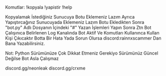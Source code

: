 Komutlar:
!kopyala
!yapistir
!help

Kopyalamak İstediğiniz Sunucuya Botu Eklemeniz Lazım Ayrıca Yapıştırcağınız Sunucuyada Eklemeniz Lazım Botu Ekledikten Sonra "bot.py" Adlı Dosyanın İçindeki "#" Yazan İşlemleri Yapın Sonra Ztn Bot Çalışınıca Belirlenen Log Kanalında Bot Aktif Ve Komutları Kullanınca Kullan Kişi Çıkıcaktır Botta Bir Hata Yada Sorun Olursa discord:rainnxscammer Dan Bana Yazabilirsiniz.

Not: Python Sürümünüze Çok Dikkat Etmeniz Gerekiyo Sürümünüz Güncel Değilse Bot Asla Çalışmaz

discord.gg/neonleak
discord.gg/crxme